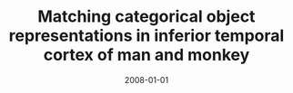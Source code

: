 ---
title: "Matching categorical object representations in inferior temporal cortex of man and monkey"
date: 2008-01-01
authors_string: N. Kriegeskorte, M. Mur, D. Ruff, R. Kiani, J. Bodurka, H. Esteky, K. Tanaka, Peter Bandettini
authors:
   - N. Kriegeskorte
   - M. Mur
   - D. Ruff
   - R. Kiani
   - J. Bodurka
   - H. Esteky
   - K. Tanaka
   - Peter Bandettini
author_ids:
   - nicolaus_kriegeskorte
   - kevin_murphy
   - douglas_ruff
   - peter_bandettini
journal: 'Neuron'
volume: 60
issue: 
pages: 1126-1141
book_title: ''
publisher: ''
abstract: ""
project_id: 
paper_url: 
doi: 
data_loc: ''
code_loc: ''
file: '/assets/publications//assets/publications/'
file_name: '/assets/publications/'
type: journal_article
pub_str: ' (2008) Neuron 60: 1126-1141'
layout: publication 
---
